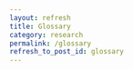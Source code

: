 ```yaml
---
layout: refresh
title: Glossary
category: research
permalink: /glossary
refresh_to_post_id: glossary
---
```

